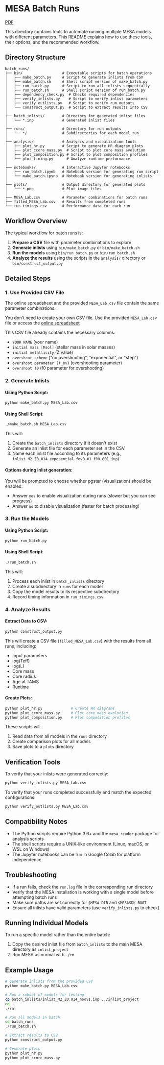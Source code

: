 # MESA Batch Runs

[PDF](pdf/README.pdf)

This directory contains tools to automate running multiple MESA models with different parameters. This README explains how to use these tools, their options, and the recommended workflow.

## Directory Structure

```
batch_runs/
├── bin/                  # Executable scripts for batch operations
│   ├── make_batch.py     # Script to generate inlists from CSV
│   ├── make_batch.sh     # Shell script version of make_batch.py
│   ├── run_batch.py      # Script to run all inlists sequentially
│   ├── run_batch.sh      # Shell script version of run_batch.py
│   ├── dependency_check.py  # Checks required dependencies
│   ├── verify_inlists.py    # Script to verify inlist parameters
│   ├── verify_outlists.py   # Script to verify run outputs
│   └── construct_output.py  # Script to extract results into CSV
│
├── batch_inlists/        # Directory for generated inlist files
│   └── *.inp             # Generated inlist files
│
├── runs/                 # Directory for run outputs
│   └── */                # Subdirectories for each model run
│
├── analysis/             # Analysis and visualization tools
│   ├── plot_hr.py        # Script to generate HR diagram plots
│   ├── plot_ccore_mass.py  # Script to plot core mass evolution
│   ├── plot_composition.py # Script to plot composition profiles
│   └── plot_timing.py      # Analyze runtime performance
│
├── notebooks/            # Interactive Jupyter notebooks
│   ├── run_batch.ipynb   # Notebook version for generating run script
│   └── make_batch.ipynb  # Notebook version for generating inlists
│
├── plots/                # Output directory for generated plots
│   └── *.png             # Plot image files
│
├── MESA_Lab.csv          # Parameter combinations for batch runs
├── filled_MESA_Lab.csv   # Results from completed runs
└── run_timings.csv       # Performance data for each run
```

## Workflow Overview

The typical workflow for batch runs is:

1. **Prepare a CSV** file with parameter combinations to explore
2. **Generate inlists** using `bin/make_batch.py` or `bin/make_batch.sh`
3. **Run the models** using `bin/run_batch.py` or `bin/run_batch.sh`
4. **Analyze the results** using the scripts in the `analysis/` directory or `bin/construct_output.py`

## Detailed Steps

### 1. Use Provided CSV File

The online spreadsheet and the provided `MESA_Lab.csv` file contain the same parameter combinations.

You don't need to create your own CSV file. Use the provided `MESA_Lab.csv` file or access the [online spreadsheet](https://docs.google.com/spreadsheets/d/1qSNR-dV28Tr_RWv3bDu8OYsq7jTVcTQxmqzWqLM52es/edit?usp=sharing)

This CSV file already contains the necessary columns:
- `YOUR NAME` (your name)
- `initial mass [Msol]` (stellar mass in solar masses)
- `initial metallicity` (Z value)
- `overshoot scheme` ("no overshooting", "exponential", or "step")
- `overshoot parameter (f_ov)` (overshooting parameter)
- `overshoot f0` (f0 parameter for overshooting)


### 2. Generate Inlists

#### Using Python Script:

```bash
python make_batch.py MESA_Lab.csv
```

#### Using Shell Script:

```bash
./make_batch.sh MESA_Lab.csv
```

This will:
1. Create the `batch_inlists` directory if it doesn't exist
2. Generate an inlist file for each parameter set in the CSV
3. Name each inlist file according to its parameters (e.g., `inlist_M2_Z0.014_exponential_fov0.01_f00.001.inp`)

#### Options during inlist generation:

You will be prompted to choose whether pgstar (visualization) should be enabled:
- Answer `yes` to enable visualization during runs (slower but you can see progress)
- Answer `no` to disable visualization (faster for batch processing)

### 3. Run the Models

#### Using Python Script:

```bash
python run_batch.py
```

#### Using Shell Script:

```bash
./run_batch.sh
```

This will:
1. Process each inlist in `batch_inlists` directory
2. Create a subdirectory in `runs` for each model
3. Copy the model results to its respective subdirectory
4. Record timing information in `run_timings.csv`

### 4. Analyze Results

#### Extract Data to CSV:

```bash
python construct_output.py
```

This will create a CSV file (`filled_MESA_Lab.csv`) with the results from all runs, including:
- Input parameters
- log(Teff)
- log(L)
- Core mass
- Core radius
- Age at TAMS
- Runtime

#### Create Plots:

```bash
python plot_hr.py             # Create HR diagrams
python plot_ccore_mass.py     # Plot core mass evolution
python plot_composition.py    # Plot composition profiles
```

These scripts will:
1. Read data from all models in the `runs` directory
2. Create comparison plots for all models
3. Save plots to a `plots` directory

## Verification Tools

To verify that your inlists were generated correctly:

```bash
python verify_inlists.py MESA_Lab.csv
```

To verify that your runs completed successfully and match the expected configurations:

```bash
python verify_outlists.py MESA_Lab.csv
```

## Compatibility Notes

- The Python scripts require Python 3.6+ and the `mesa_reader` package for analysis scripts
- The shell scripts require a UNIX-like environment (Linux, macOS, or WSL on Windows)
- The Jupyter notebooks can be run in Google Colab for platform independence

## Troubleshooting

- If a run fails, check the `run.log` file in the corresponding run directory
- Verify that the MESA installation is working with a single model before attempting batch runs
- Make sure paths are set correctly for `$MESA_DIR` and `$MESASDK_ROOT`
- Ensure all inlists have valid parameters (use `verify_inlists.py` to check)

## Running Individual Models

To run a specific model rather than the entire batch:
1. Copy the desired inlist file from `batch_inlists` to the main MESA directory as `inlist_project`
2. Run MESA as normal with `./rn`

## Example Usage

```bash
# Generate inlists from the provided CSV
python make_batch.py MESA_Lab.csv

# Run a subset of models for testing
cp batch_inlists/inlist_M2_Z0.014_noovs.inp ../inlist_project
cd ..
./rn

# Run all models in batch
cd batch_runs
./run_batch.sh

# Extract results to CSV
python construct_output.py

# Generate plots
python plot_hr.py
python plot_ccore_mass.py
```
